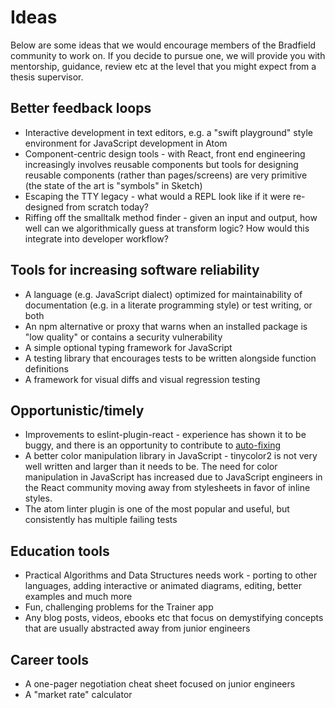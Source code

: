 Ideas
===
Below are some ideas that we would encourage members of the Bradfield community to work on. If you decide to pursue one, we will provide you with mentorship, guidance, review etc at the level that you might expect from a thesis supervisor.

Better feedback loops
---
* Interactive development in text editors, e.g. a "swift playground" style environment for JavaScript development in Atom
* Component-centric design tools - with React, front end engineering increasingly involves reusable components but tools for designing reusable components (rather than pages/screens) are very primitive (the state of the art is "symbols" in Sketch)
* Escaping the TTY legacy - what would a REPL look like if it were re-designed from scratch today?
* Riffing off the smalltalk method finder - given an input and output, how well can we algorithmically guess at transform logic? How would this integrate into developer workflow?

Tools for increasing software reliability
---
* A language (e.g. JavaScript dialect) optimized for maintainability of documentation (e.g. in a literate programming style) or test writing, or both
* An npm alternative or proxy that warns when an installed package is "low quality" or contains a security vulnerability
* A simple optional typing framework for JavaScript
* A testing library that encourages tests to be written alongside function definitions
* A framework for visual diffs and visual regression testing

Opportunistic/timely
---
* Improvements to eslint-plugin-react - experience has shown it to be buggy, and there is an opportunity to contribute to [auto-fixing](https://github.com/yannickcr/eslint-plugin-react/issues/245)
* A better color manipulation library in JavaScript - tinycolor2 is not very well written and larger than it needs to be. The need for color manipulation in JavaScript has increased due to JavaScript engineers in the React community moving away from stylesheets in favor of inline styles.
* The atom linter plugin is one of the most popular and useful, but consistently has multiple failing tests

Education tools
---
* Practical Algorithms and Data Structures needs work - porting to other languages, adding interactive or animated diagrams, editing, better examples and much more
* Fun, challenging problems for the Trainer app
* Any blog posts, videos, ebooks etc that focus on demystifying concepts that are usually abstracted away from junior engineers

Career tools
---
* A one-pager negotiation cheat sheet focused on junior engineers
* A "market rate" calculator
